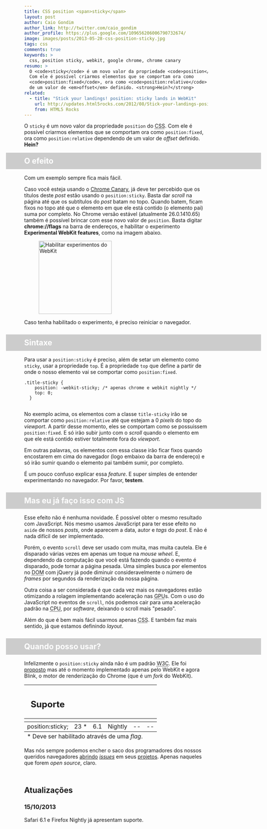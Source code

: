 ```yaml
---
title: CSS position <span>sticky</span>
layout: post
author: Caio Gondim
author_link: http://twitter.com/caio_gondim
author_profile: https://plus.google.com/109656206006790732674/
image: images/posts/2013-05-28-css-position-sticky.jpg
tags: css
comments: true
keywords: >
  css, position sticky, webkit, google chrome, chrome canary
resumo: >
  O <code>sticky</code> é um novo valor da propriedade <code>position</code> do CSS.
  Com ele é possível criarmos elementos que se comportam ora como
  <code>position:fixed</code>, ora como <code>position:relative</code> dependendo
  de um valor de <em>offset</em> definido. <strong>Hein?</strong>
related:
  - title: "Stick your landings! position: sticky lands in WebKit"
    url: http://updates.html5rocks.com/2012/08/Stick-your-landings-position-sticky-lands-in-WebKit
    from: HTML5 Rocks
---
```


<style>

  .title-sticky {
    background-color: #ccc !important;
    border-bottom: 1px solid white;
    color: #fff !important;
    width: 600px !important;
    margin-left: -50px !important;
    margin-bottom: 0 !important;
    margin-top: 0 !important;
    padding: 10px 50px !important;
    position: sticky;
    position: -webkit-sticky;
    position: -moz-sticky;
    position: -ms-sticky;
    position: -o-sticky;
    top: 0;
    z-index: 1;
  }

  .section-with-title-sticky p:last-child {
    margin-bottom: 0 !important;
    padding-bottom: 25px !important;
  }

</style>

O <code>sticky</code> é um novo valor da propriedade <code>position</code> do
<abbr title="Cascading Style Sheet">CSS</abbr>. Com ele é possível criarmos
elementos que se comportam ora como <code>position:fixed</code>, ora
como <code>position:relative</code> dependendo de um valor de <em>offset</em>
definido. <strong>Hein?</strong>

<div class="section-with-title-sticky">
  <h2 class="title-sticky">O efeito</h2>

  <p>Com um exemplo sempre fica mais fácil.</p>

  <p>
    Caso você esteja usando o <a href="https://www.google.com/intl/en/chrome/browser/canary.html">Chrome Canary</a>, já deve ter percebido que os
    títulos deste <em>post</em> estão usando o <code>position:sticky</code>. Basta dar <em>scroll</em>
    na página até que os subtítulos do <em>post</em> batam no topo. Quando batem, ficam fixos no
    topo até que o elemento em que ele está contido (o elemento pai) suma por completo. No Chrome
    versão estável (atualmente 26.0.1410.65) também é possível brincar com esse novo valor de <code>position</code>. Basta digitar
    <strong>chrome://flags</strong> na barra de endereços, e habilitar
    o experimento <strong>Experimental WebKit features</strong>, como na imagem
    abaixo.
  </p>

  <figure>
    <img src="/images/posts/2013-05-28-enable-webkit-experimental-features.jpg"
      title="Habilitar experimentos do WebKit"
      alt="Habilitar experimentos do WebKit" height="200" />
  </figure>

  <p>
    Caso tenha habilitado o experimento, é preciso reiniciar o navegador.
  </p>
</div>

<div class="section-with-title-sticky">
  <h2 class="title-sticky">Sintaxe</h2>

  <p>
    Para usar a <code>position:sticky</code> é preciso, além de
    setar um elemento como <code>sticky</code>, usar a propriedade <code>top</code>.
    É a propriedade <code>top</code> que define a partir de onde o nosso elemento
    vai se comportar como <code>position:fixed</code>.
  </p>

  <div class="highlight"><pre><code class="css"><span class="nc">.title-sticky</span> <span class="p">{</span>
    <span class="k">position</span><span class="o">:</span> <span class="o">-</span><span class="n">webkit</span><span class="o">-</span><span class="n">sticky</span><span class="p">;</span> <span class="c">/* apenas chrome e webkit nightly */</span>
    <span class="k">top</span><span class="o">:</span> <span class="m">0</span><span class="p">;</span>
  <span class="p">}</span>
  </code></pre></div>

  <p>
    No exemplo acima, os elementos com a classe <code>title-sticky</code> irão
    se comportar como <code>position:relative</code> até que estejam a 0 <em>pixels</em>
    do topo do <em>viewport</em>. A partir desse momento, eles se comportam como se possuissem
    <code>position:fixed</code>. E só irão subir junto com o <em>scroll</em>
    quando o elemento em que ele está contido estiver totalmente fora do <em>viewport</em>.
  </p>

  <p>
    Em outras palavras, os elementos com essa classe irão ficar fixos quando
    encostarem em cima do navegador (logo embaixo da barra de endereço) e só irão
    sumir quando o elemento pai também sumir, por completo.
  </p>

  <p>
    É um pouco confuso explicar essa <em>feature</em>. E super simples de entender
    experimentando no navegador. Por favor, <strong>testem</strong>.
  </p>
</div>

<div class="section-with-title-sticky">
  <h2 class="title-sticky">Mas eu já faço isso com JS</h2>

  <p>
    Esse efeito não é nenhuma novidade. É possível obter o mesmo resultado
    com JavaScript. Nós mesmo usamos JavaScript para ter esse efeito no <code>aside</code>
    de nossos <em>posts</em>, onde aparecem a data, autor e <em>tags</em> do <em>post</em>.
    E não é nada difícil de ser implementado.
  </p>

  <p>
    Porém, o evento <code>scroll</code> deve ser usado com muita, mas muita cautela.
    Ele é disparado várias vezes em apenas um toque na <em>mouse wheel</em>. E, dependendo
    da computação que você está fazendo quando o evento é disparado, pode
    tornar a página pesada. Uma simples busca por elementos no
    <abbr title="Document Object Model">DOM</abbr>
    com jQuery já pode diminuir consideravelmente o número de <em>frames</em>
    por segundos da renderização da nossa página.
  </p>

  <p>
    Outra coisa a ser considerada é que cada vez mais os navegadores estão otimizando
    a rolagem implementando aceleração nas <abbr title="Graphics processing unit">GPU</abbr>s.
    Com o uso do JavaScript no eventos de <code>scroll</code>, nós podemos cair para uma aceleração padrão na <abbr title="Central processing unit">CPU</abbr>, por
    <em>software</em>, deixando o scroll mais "pesado".
  </p>

  <p>
    Além do que é bem mais fácil usarmos apenas <abbr title="Cascading Style Sheets">CSS</abbr>. E também faz mais sentido,
    já que estamos definindo <em>layout</em>.
  </p>

</div>

<div class="section-with-title-sticky">
  <h2 class="title-sticky">Quando posso usar?</h2>

  <p>
    Infelizmente o <code>position:sticky</code> ainda não é um padrão
    <abbr title="World Wide Web Consortium">W3C</abbr>. Ele foi
    <a href="http://lists.w3.org/Archives/Public/www-style/2012Jun/0627.html">proposto</a>
    mas até o momento implementado apenas pelo WebKit e agora Blink, o motor de
    renderização do Chrome (que é um <em>fork</em> do WebKit).
  </p>

  <table class="support">
    <thead>
      <tr>
        <th class="subject"><h2>Suporte</h2></th>
        <th class="browser chrome"><div class="i"></div></th>
        <th class="browser safari"><div class="i"></div></th>
        <th class="browser firefox"><div class="i"></div></th>
        <th class="browser ie"><div class="i"></div></th>
        <th class="browser opera"><div class="i"></div></th>
      </tr>
      <tr>
        <th></th>
        <th colspan="5" class="base"></th>
      </tr>
    </thead>
    <tbody>
      <tr>
        <td class="property">position:sticky;</td>
        <td>23 *</td>
        <td>6.1</td>
        <td>Nightly</td>
        <td>--</td>
        <td>--</td>
      </tr>
    </tbody>
    <tfoot>
      <tr>
        <td colspan="6">
          * Deve ser habilitado através de uma <em>flag</em>.
        </td>
      </tr>
    </tfoot>
  </table>

  <p>
    Mas nós sempre podemos encher o saco dos programadores dos nossos queridos
    navegadores
    <a href="https://bugzilla.mozilla.org/page.cgi?id=productdashboard.html&amp;tab=&amp;product=Firefox&amp;bug_status=open">abrindo</a>&nbsp;<a href="http://www.chromium.org/blink"><em>issues</em></a>
    em seus <a href="http://www.webkit.org/quality/reporting.html">projetos</a>.
    Apenas naqueles que forem <em>open source</em>, claro.
  </p>
</div>

<h2 id="atualizacoes">Atualizações</h2>
<div class="update">
  <h3>15/10/2013</h3>
  <p>
    Safari 6.1 e Firefox Nightly já apresentam suporte.
  </p>
</div>
